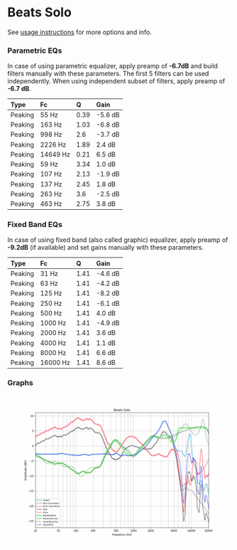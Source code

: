 # Beats Solo
See [usage instructions](https://github.com/jaakkopasanen/AutoEq#usage) for more options and info.

### Parametric EQs
In case of using parametric equalizer, apply preamp of **-6.7dB** and build filters manually
with these parameters. The first 5 filters can be used independently.
When using independent subset of filters, apply preamp of **-6.7 dB**.

| Type    | Fc       |    Q | Gain    |
|:--------|:---------|:-----|:--------|
| Peaking | 55 Hz    | 0.39 | -5.6 dB |
| Peaking | 163 Hz   | 1.03 | -6.8 dB |
| Peaking | 998 Hz   | 2.6  | -3.7 dB |
| Peaking | 2226 Hz  | 1.89 | 2.4 dB  |
| Peaking | 14649 Hz | 0.21 | 6.5 dB  |
| Peaking | 59 Hz    | 3.34 | 1.0 dB  |
| Peaking | 107 Hz   | 2.13 | -1.9 dB |
| Peaking | 137 Hz   | 2.45 | 1.8 dB  |
| Peaking | 263 Hz   | 3.6  | -2.5 dB |
| Peaking | 463 Hz   | 2.75 | 3.8 dB  |

### Fixed Band EQs
In case of using fixed band (also called graphic) equalizer, apply preamp of **-9.2dB**
(if available) and set gains manually with these parameters.

| Type    | Fc       |    Q | Gain    |
|:--------|:---------|:-----|:--------|
| Peaking | 31 Hz    | 1.41 | -4.6 dB |
| Peaking | 63 Hz    | 1.41 | -4.2 dB |
| Peaking | 125 Hz   | 1.41 | -8.2 dB |
| Peaking | 250 Hz   | 1.41 | -6.1 dB |
| Peaking | 500 Hz   | 1.41 | 4.0 dB  |
| Peaking | 1000 Hz  | 1.41 | -4.9 dB |
| Peaking | 2000 Hz  | 1.41 | 3.6 dB  |
| Peaking | 4000 Hz  | 1.41 | 1.1 dB  |
| Peaking | 8000 Hz  | 1.41 | 6.6 dB  |
| Peaking | 16000 Hz | 1.41 | 8.6 dB  |

### Graphs
![](./Beats%20Solo.png)
